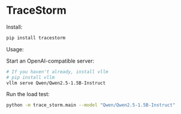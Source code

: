 # TraceStorm

Install:

```bash
pip install tracestorm
```

Usage:

Start an OpenAI-compatible server:

```bash
# If you haven't already, install vllm
# pip install vllm
vllm serve Qwen/Qwen2.5-1.5B-Instruct
```

Run the load test:

```bash
python -m trace_storm.main --model "Qwen/Qwen2.5-1.5B-Instruct"
```